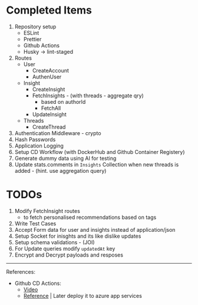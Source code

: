 # Completed Items

1. Repository setup
   - ESLint
   - Prettier
   - Github Actions
   - Husky -> lint-staged
2. Routes
   - User
     - CreateAccount
     - AuthenUser
   - Insight
     - CreateInsight
     - FetchInsights - (with threads - aggregate qry)
       - based on authorId
       - FetchAll
     - UpdateInsight
   - Threads
     - CreateThread
3. Authentication Middleware - crypto
4. Hash Passwords
5. Application Logging
6. Setup CD Workflow (with DockerHub and Github Container Registery)
7. Generate dummy data using AI for testing
8. Update stats.comments in `Insights` Collection when new threads is added - (hint. use aggregation query)

# TODOs

1. Modify FetchInsight routes
   - to fetch personalised recommendations based on tags
2. Write Test Cases
3. Accept Form data for user and insights instead of application/json
4. Setup Socket for inisghts and its like dislike updates
5. Setup schema validations - (JOI)
6. For Update queries modify `updatedAt` key
7. Encrypt and Decrypt payloads and resposes

---

References:

- Github CD Actions:
  - [Video](https://youtu.be/RgZyX-e6W9E?si=h3FPkPK7PzNuXcjR)
  - [Reference](https://github.com/readme/guides/sothebys-github-actions) | Later deploy it to azure app services
